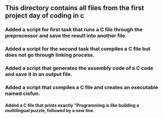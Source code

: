 ## This directory contains all files from the first project day of coding in c
### Added a script for first task that runs a C file through the preprocessor and save the result into another file.
### Added a script for the second task that compiles a C file but does not go through linking process.
### Added a script that generates the assembly code of a C code and save it in an output file.
### Added a script that compiles a C file and creates an executable named cisfun.
#### Added a C file that prints exactly "Programming is like building a multilingual puzzle, followed by a new line.
